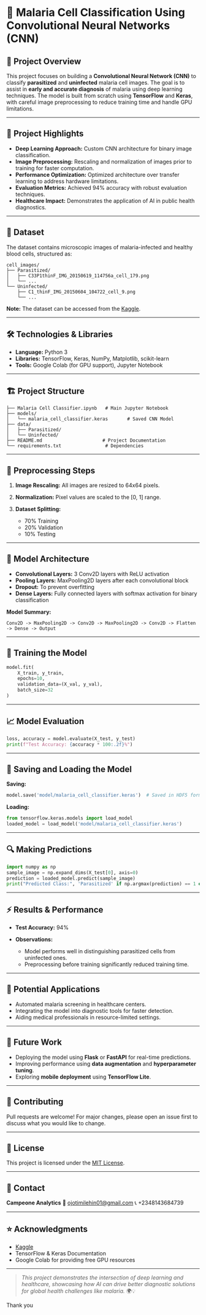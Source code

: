 # 🦠 Malaria Cell Classification Using Convolutional Neural Networks (CNN)

## 📄 **Project Overview**

This project focuses on building a **Convolutional Neural Network (CNN)** to classify **parasitized** and **uninfected** malaria cell images. The goal is to assist in **early and accurate diagnosis** of malaria using deep learning techniques. The model is built from scratch using **TensorFlow** and **Keras**, with careful image preprocessing to reduce training time and handle GPU limitations.

---

## 🚀 **Project Highlights**

* **Deep Learning Approach:** Custom CNN architecture for binary image classification.
* **Image Preprocessing:** Rescaling and normalization of images prior to training for faster computation.
* **Performance Optimization:** Optimized architecture over transfer learning to address hardware limitations.
* **Evaluation Metrics:** Achieved 94% accuracy with robust evaluation techniques.
* **Healthcare Impact:** Demonstrates the application of AI in public health diagnostics.

---

## 📂 **Dataset**

The dataset contains microscopic images of malaria-infected and healthy blood cells, structured as:

```
cell_images/
├── Parasitized/
│   ├── C33P1thinF_IMG_20150619_114756a_cell_179.png
│   └── ...
└── Uninfected/
    ├── C1_thinF_IMG_20150604_104722_cell_9.png
    └── ...
```

**Note:** The dataset can be accessed from the [Kaggle](https://www.kaggle.com/datasets/iarunava/cell-images-for-detecting-malaria).

---

## 🛠️ **Technologies & Libraries**

* **Language:** Python 3
* **Libraries:** TensorFlow, Keras, NumPy, Matplotlib, scikit-learn
* **Tools:** Google Colab (for GPU support), Jupyter Notebook

---

## 🏗️ **Project Structure**

```
├── Malaria Cell Classifier.ipynb   # Main Jupyter Notebook
├── models/
│   └── malaria_cell_classifier.keras       # Saved CNN Model
├── data/
│   ├── Parasitized/
│   └── Uninfected/
├── README.md                      # Project Documentation
└── requirements.txt                # Dependencies
```

---

## 🔄 **Preprocessing Steps**

1. **Image Rescaling:** All images are resized to 64x64 pixels.
2. **Normalization:** Pixel values are scaled to the \[0, 1] range.
3. **Dataset Splitting:**

   * 70% Training
   * 20% Validation
   * 10% Testing

---

## 🧱 **Model Architecture**

* **Convolutional Layers:** 3 Conv2D layers with ReLU activation
* **Pooling Layers:** MaxPooling2D layers after each convolutional block
* **Dropout:** To prevent overfitting
* **Dense Layers:** Fully connected layers with softmax activation for binary classification

**Model Summary:**

```
Conv2D -> MaxPooling2D -> Conv2D -> MaxPooling2D -> Conv2D -> Flatten -> Dense -> Output
```

---

## 🏃 **Training the Model**

```python
model.fit(
    X_train, y_train,
    epochs=10,
    validation_data=(X_val, y_val),
    batch_size=32
)
```

---

## 📈 **Model Evaluation**

```python
loss, accuracy = model.evaluate(X_test, y_test)
print(f"Test Accuracy: {accuracy * 100:.2f}%")
```

---

## 💾 **Saving and Loading the Model**

**Saving:**

```python
model.save('model/malaria_cell_classifier.keras')  # Saved in HDF5 format

```

**Loading:**

```python
from tensorflow.keras.models import load_model
loaded_model = load_model('model/malaria_cell_classifier.keras')
```

---

## 🔍 **Making Predictions**

```python
import numpy as np
sample_image = np.expand_dims(X_test[0], axis=0)
prediction = loaded_model.predict(sample_image)
print("Predicted Class:", 'Parasitized' if np.argmax(prediction) == 1 else 'Uninfected')
```

---

## ⚡ **Results & Performance**

* **Test Accuracy:** 94%
* **Observations:**

  * Model performs well in distinguishing parasitized cells from uninfected ones.
  * Preprocessing before training significantly reduced training time.

---

## 🏥 **Potential Applications**

* Automated malaria screening in healthcare centers.
* Integrating the model into diagnostic tools for faster detection.
* Aiding medical professionals in resource-limited settings.

---

## 🎯 **Future Work**

* Deploying the model using **Flask** or **FastAPI** for real-time predictions.
* Improving performance using **data augmentation** and **hyperparameter tuning**.
* Exploring **mobile deployment** using **TensorFlow Lite**.

---

## 🤝 **Contributing**

Pull requests are welcome! For major changes, please open an issue first to discuss what you would like to change.

---

## 📝 **License**

This project is licensed under the [MIT License](LICENSE).

---

## 💬 **Contact**

**Campeone Analytics**
📧 [ojotimilehin01@gmail.com](mailto:ojotimilehin01@gmail.com)
📞 +2348143684739

---

## ⭐ **Acknowledgments**

* [Kaggle](https://www.kaggle.com/datasets/iarunava/cell-images-for-detecting-malaria)
* TensorFlow & Keras Documentation
* Google Colab for providing free GPU resources

---

> *This project demonstrates the intersection of deep learning and healthcare, showcasing how AI can drive better diagnostic solutions for global health challenges like malaria.* 🌍💡

Thank you
